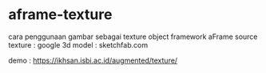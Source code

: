 # aframe-texture
cara penggunaan gambar sebagai texture object framework aFrame
source 
texture : google
3d model : sketchfab.com

demo : https://ikhsan.isbi.ac.id/augmented/texture/
